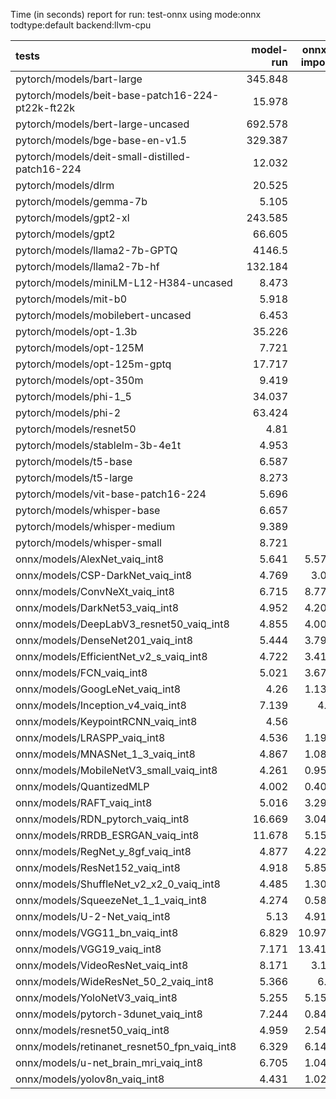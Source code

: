 Time (in seconds) report for run: test-onnx using mode:onnx todtype:default backend:llvm-cpu

| tests                                            |   model-run |   onnx-import |   torch-mlir |   iree-compile |   inference |
|:-------------------------------------------------|------------:|--------------:|-------------:|---------------:|------------:|
| pytorch/models/bart-large                        |     345.848 |         0     |            0 |          0     |       0     |
| pytorch/models/beit-base-patch16-224-pt22k-ft22k |      15.978 |         0     |            0 |          0     |       0     |
| pytorch/models/bert-large-uncased                |     692.578 |         0     |            0 |          0     |       0     |
| pytorch/models/bge-base-en-v1.5                  |     329.387 |         0     |            0 |          0     |       0     |
| pytorch/models/deit-small-distilled-patch16-224  |      12.032 |         0     |            0 |          0     |       0     |
| pytorch/models/dlrm                              |      20.525 |         0     |            0 |          0     |       0     |
| pytorch/models/gemma-7b                          |       5.105 |         0     |            0 |          0     |       0     |
| pytorch/models/gpt2-xl                           |     243.585 |         0     |            0 |          0     |       0     |
| pytorch/models/gpt2                              |      66.605 |         0     |            0 |          0     |       0     |
| pytorch/models/llama2-7b-GPTQ                    |    4146.5   |         0     |            0 |          0     |       0     |
| pytorch/models/llama2-7b-hf                      |     132.184 |         0     |            0 |          0     |       0     |
| pytorch/models/miniLM-L12-H384-uncased           |       8.473 |         0     |            0 |          0     |       0     |
| pytorch/models/mit-b0                            |       5.918 |         0     |            0 |          0     |       0     |
| pytorch/models/mobilebert-uncased                |       6.453 |         0     |            0 |          0     |       0     |
| pytorch/models/opt-1.3b                          |      35.226 |         0     |            0 |          0     |       0     |
| pytorch/models/opt-125M                          |       7.721 |         0     |            0 |          0     |       0     |
| pytorch/models/opt-125m-gptq                     |      17.717 |         0     |            0 |          0     |       0     |
| pytorch/models/opt-350m                          |       9.419 |         0     |            0 |          0     |       0     |
| pytorch/models/phi-1_5                           |      34.037 |         0     |            0 |          0     |       0     |
| pytorch/models/phi-2                             |      63.424 |         0     |            0 |          0     |       0     |
| pytorch/models/resnet50                          |       4.81  |         0     |            0 |          0     |       0     |
| pytorch/models/stablelm-3b-4e1t                  |       4.953 |         0     |            0 |          0     |       0     |
| pytorch/models/t5-base                           |       6.587 |         0     |            0 |          0     |       0     |
| pytorch/models/t5-large                          |       8.273 |         0     |            0 |          0     |       0     |
| pytorch/models/vit-base-patch16-224              |       5.696 |         0     |            0 |          0     |       0     |
| pytorch/models/whisper-base                      |       6.657 |         0     |            0 |          0     |       0     |
| pytorch/models/whisper-medium                    |       9.389 |         0     |            0 |          0     |       0     |
| pytorch/models/whisper-small                     |       8.721 |         0     |            0 |          0     |       0     |
| onnx/models/AlexNet_vaiq_int8                    |       5.641 |         5.576 |            0 |          5.033 |       0.146 |
| onnx/models/CSP-DarkNet_vaiq_int8                |       4.769 |         3.01  |            0 |         14.408 |       0.25  |
| onnx/models/ConvNeXt_vaiq_int8                   |       6.715 |         8.775 |            0 |         28.393 |       1.25  |
| onnx/models/DarkNet53_vaiq_int8                  |       4.952 |         4.208 |            0 |         11.784 |       0.253 |
| onnx/models/DeepLabV3_resnet50_vaiq_int8         |       4.855 |         4.005 |            0 |         13.3   |       1.029 |
| onnx/models/DenseNet201_vaiq_int8                |       5.444 |         3.797 |            0 |         38.445 |       0.353 |
| onnx/models/EfficientNet_v2_s_vaiq_int8          |       4.722 |         3.413 |            0 |         32.132 |       0.307 |
| onnx/models/FCN_vaiq_int8                        |       5.021 |         3.671 |            0 |         11.516 |       0.905 |
| onnx/models/GoogLeNet_vaiq_int8                  |       4.26  |         1.133 |            0 |         15.037 |       0.138 |
| onnx/models/Inception_v4_vaiq_int8               |       7.139 |         4.5   |            0 |         20.554 |       3.769 |
| onnx/models/KeypointRCNN_vaiq_int8               |       4.56  |         0     |            0 |          0     |       0     |
| onnx/models/LRASPP_vaiq_int8                     |       4.536 |         1.195 |            0 |         17.869 |      12.265 |
| onnx/models/MNASNet_1_3_vaiq_int8                |       4.867 |         1.086 |            0 |         12.745 |       0.131 |
| onnx/models/MobileNetV3_small_vaiq_int8          |       4.261 |         0.951 |            0 |         14.66  |       0.087 |
| onnx/models/QuantizedMLP                         |       4.002 |         0.405 |            0 |          1.083 |       0.067 |
| onnx/models/RAFT_vaiq_int8                       |       5.016 |         3.297 |            0 |         19.632 |       0     |
| onnx/models/RDN_pytorch_vaiq_int8                |      16.669 |         3.048 |            0 |         15.902 |      94.1   |
| onnx/models/RRDB_ESRGAN_vaiq_int8                |      11.678 |         5.159 |            0 |         37.978 |      65.678 |
| onnx/models/RegNet_y_8gf_vaiq_int8               |       4.877 |         4.229 |            0 |         16.097 |       0.662 |
| onnx/models/ResNet152_vaiq_int8                  |       4.918 |         5.851 |            0 |         23.514 |       0.686 |
| onnx/models/ShuffleNet_v2_x2_0_vaiq_int8         |       4.485 |         1.307 |            0 |          9.97  |       0.137 |
| onnx/models/SqueezeNet_1_1_vaiq_int8             |       4.274 |         0.585 |            0 |          7.218 |       0.1   |
| onnx/models/U-2-Net_vaiq_int8                    |       5.13  |         4.918 |            0 |         16.645 |       0     |
| onnx/models/VGG11_bn_vaiq_int8                   |       6.829 |        10.972 |            0 |          8.223 |       0.292 |
| onnx/models/VGG19_vaiq_int8                      |       7.171 |        13.419 |            0 |          9.456 |       0.456 |
| onnx/models/VideoResNet_vaiq_int8                |       8.171 |         3.18  |            0 |          5.648 |      88.14  |
| onnx/models/WideResNet_50_2_vaiq_int8            |       5.366 |         6.8   |            0 |         13.625 |       0.48  |
| onnx/models/YoloNetV3_vaiq_int8                  |       5.255 |         5.158 |            0 |         10.17  |       2.382 |
| onnx/models/pytorch-3dunet_vaiq_int8             |       7.244 |         0.841 |            0 |          5.294 |      27.281 |
| onnx/models/resnet50_vaiq_int8                   |       4.959 |         2.547 |            0 |         12.008 |       0.266 |
| onnx/models/retinanet_resnet50_fpn_vaiq_int8     |       6.329 |         6.146 |            0 |          1.485 |       0     |
| onnx/models/u-net_brain_mri_vaiq_int8            |       6.705 |         1.046 |            0 |          6.15  |       6.323 |
| onnx/models/yolov8n_vaiq_int8                    |       4.431 |         1.022 |            0 |         16.367 |       5.383 |

